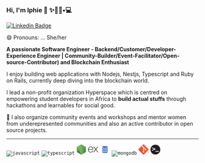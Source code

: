 ### Hi, I'm Iphie 👋 ✨👩🏾•💻

[![Linkedin Badge](https://img.shields.io/badge/LinkedIn-0077B5?style=for-the-badge&logo=linkedin&logoColor=white)](https://linkedin.com/in/ifunanya-ikemma-75698490)

😄 Pronouns: ... She/her


**A passionate Software Engineer - Backend/Customer/Developer-Experience Engineer | Community-Builder/Event-Facilitator/Open-source-Contributor) and Blockchain Enthusiast** 

I enjoy building web applications with Nodejs, Nestjs, Typescript and Ruby on Rails, currently deep diving into the blockchain world.

I lead a  non-profit organization Hyperspace which is centred on empowering student developers in Africa to **build actual stuffs** through hackathons and learnables for social good.

🔭  I also organize community events and workshops and mentor women from underepresented communities and also an active contributor in open source projects.

***
<!--
 <p align="left"> 
  <img src="https://komarev.com/ghpvc/?username=Iphytech&label=PROFILE+VIEWS" alt="Iphytech" /> 
</p>

<p align="left">	  
 <a href="https://Iphytech.github.io/"><img src="https://hits.seeyoufarm.com/api/count/incr/badge.svg?url=https%3A%2F%2FIphytech.github.io&count_bg=%2379C83D&title_bg=%23555555&icon=&icon_color=%23E7E7E7&title=HOME+PAGE+VIEWS&edge_flat=false"/></a>
</p>	

<p align="left"> <img src="https://github-readme-stats.vercel.app/api?username=Iphytech&theme=tokyonight&show_icons=true&hide_border=true&count_private=true&include_all_commits=true" /> </p>

![languages](https://github-readme-stats.vercel.app/api/top-langs/?username=Iphytech&hide=scss&layout=compact&theme=tokyonight)

# Blog
[![Readme Card](https://user-images.githubusercontent.com/16593266/154061972-dfbd1631-74bf-4302-a162-a0004f822d22.png)](https://iphytech.github.io/2022/02/14/what-is-a-blockchain.html)
-->
<code><img height="27" src="https://user-images.githubusercontent.com/50735025/111870008-26005880-89a8-11eb-9da3-09faf8c80f9e.png" alt="javascript"></code>
<code><img height="27" src="https://user-images.githubusercontent.com/50735025/111870097-b048bc80-89a8-11eb-9cb4-d679c3f8bce5.png" alt="typescript"></code>
<code><img height="27" src="https://raw.githubusercontent.com/github/explore/80688e429a7d4ef2fca1e82350fe8e3517d3494d/topics/nodejs/nodejs.png" alt="nodejs"></code>
<code><img height="27" src="https://raw.githubusercontent.com/devicons/devicon/master/icons/express/express-original.svg" alt="expressjs"></code>
<code><img height="27" src="https://raw.githubusercontent.com/github/explore/80688e429a7d4ef2fca1e82350fe8e3517d3494d/topics/sql/sql.png" alt="sql"></code>
<code><img height="27" src="https://encrypted-tbn0.gstatic.com/images?q=tbn%3AANd9GcSTTzPAw-55ssm1Im594xYZ9eRQu2JylrkYLg&usqp=CAU" alt="mongodb"></code>
<code><img height="27" src="https://raw.githubusercontent.com/devicons/devicon/master/icons/git/git-original.svg" alt="git"></code>
<code><img height="27" src="https://raw.githubusercontent.com/github/explore/80688e429a7d4ef2fca1e82350fe8e3517d3494d/topics/terminal/terminal.png" alt="terminal"></code>



